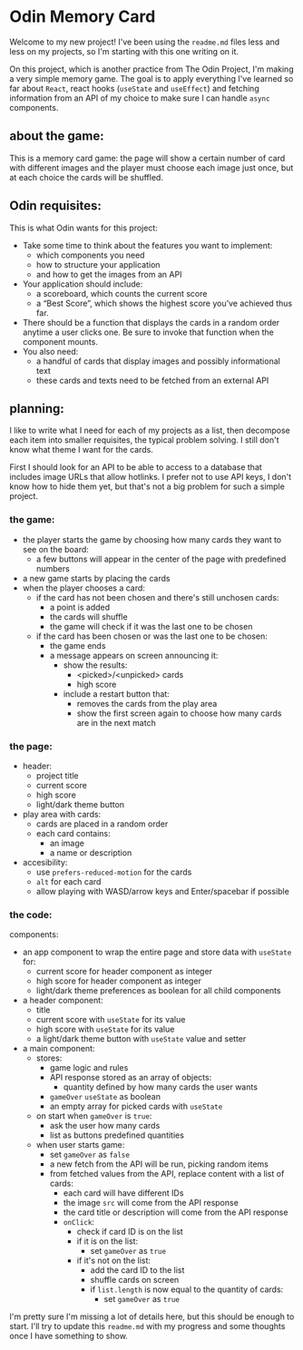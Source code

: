 # Odin Memory Card

Welcome to my new project! I've been using the `readme.md` files less and less on my projects, so I'm starting with this one writing on it.

On this project, which is another practice from The Odin Project, I'm making a very simple memory game. The goal is to apply everything I've  learned so far about `React`, react hooks (`useState` and `useEffect`) and fetching information from an API of my choice to make sure I can handle `async` components.

## about the game:
This is a memory card game: the page will show a certain number of card with different images and the player must choose each image just once, but at each choice the cards will be shuffled.

## Odin requisites:
This is what Odin wants for this project:

- Take some time to think about the features you want to implement:
  - which components you need
  - how to structure your application
  - and how to get the images from an API
- Your application should include:
  - a scoreboard, which counts the current score
  - a “Best Score”, which shows the highest score you’ve achieved thus far.
- There should be a function that displays the cards in a random order anytime a user clicks one. Be sure to invoke that function when the component mounts.
- You also need:
  - a handful of cards that display images and possibly informational text
  - these cards and texts need to be fetched from an external API

## planning:
I like to write what I need for each of my projects as a list, then decompose each item into smaller requisites, the typical problem solving. I still don't know what theme I want for the cards.

First I should look for an API to be able to access to a database that includes image URLs that allow hotlinks. I prefer not to use API keys, I don't know how to hide them yet, but that's not a big problem for such a simple project.

### the game:
- the player starts the game by choosing how many cards they want to see on the board:
  - a few buttons will appear in the center of the page with predefined numbers
- a new game starts by placing the cards
- when the player chooses a card:
  - if the card has not been chosen and there's still unchosen cards:
    - a point is added
    - the cards will shuffle
    - the game will check if it was the last one to be chosen
  - if the card has been chosen or was the last one to be chosen:
    - the game ends
    - a message appears on screen announcing it:
      - show the results:
        - \<picked>/\<unpicked> cards
        - high score
      - include a restart button that:
        - removes the cards from the play area
        - show the first screen again to choose how many cards are in the next match

### the page:
- header:
  - project title
  - current score
  - high score
  - light/dark theme button
- play area with cards:
  - cards are placed in a random order
  - each card contains:
    - an image
    - a name or description
- accesibility:
  - use `prefers-reduced-motion` for the cards
  - `alt` for each card
  - allow playing with WASD/arrow keys and Enter/spacebar if possible

### the code:
components:
- an app component to wrap the entire page and store data with `useState` for:
  - current score for header component as integer
  - high score for header component as integer
  - light/dark theme preferences as boolean for all child components
- a header component:
  - title
  - current score with `useState` for its value
  - high score with `useState` for its value
  - a light/dark theme button with `useState` value and setter
- a main component:
  - stores:
    - game logic and rules
    - API response stored as an array of objects:
      - quantity defined by how many cards the user wants
    - `gameOver` `useState` as boolean
    - an empty array for picked cards with `useState`
  - on start when `gameOver` is `true`:
    - ask the user how many cards
    - list as buttons predefined quantities
  - when user starts game:
    - set `gameOver` as `false`
    - a new fetch from the API will be run, picking random items
    - from fetched values from the API, replace content with a list of cards:
      - each card will have different IDs
      - the image `src` will come from the API response
      - the card title or description will come from the API response
      - `onClick`:
        - check if card ID is on the list
        - if it is on the list:
          - set `gameOver` as `true`
        - if it's not on the list:
          - add the card ID to the list
          - shuffle cards on screen
          - if `list.length` is now equal to the quantity of cards:
            - set `gameOver` as `true`

I'm pretty sure I'm missing a lot of details here, but this should be enough to start. I'll try to update this `readme.md` with my progress and some thoughts once I have something to show.
